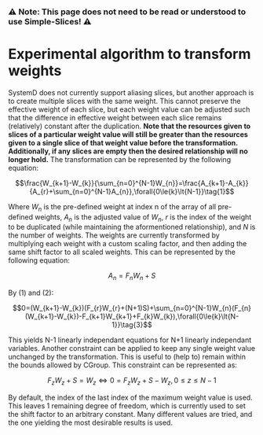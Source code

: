 ### ⚠️  Note: This page does not need to be read or understood to use Simple-Slices! ⚠️

# Experimental algorithm to transform weights

SystemD does not currently support aliasing slices, but another approach is to create multiple slices with the same weight. This cannot preserve the effective weight of each slice, but each weight value can be adjusted such that the difference in effective weight between each slice remains (relatively) constant after the duplication. **Note that the resources given to slices of a particular weight value will still be greater than the resources given to a single slice of that weight value before the transformation. Additionally, if any slices are empty then the desired relationship will no longer hold.** The transformation can be represented by the following equation:

$$\frac{W_{k+1}-W_{k}}{\sum_{n=0}^{N-1}W_{n}}=\frac{A_{k+1}-A_{k}}{A_{r}+\sum_{n=0}^{N-1}A_{n}},\forall{0\le{k}\lt{N-1}}\tag{1}$$

Where $W_{n}$ is the pre-defined weight at index n of the array of all pre-defined weights, $A_{n}$ is the adjusted value of $W_{n}$, $r$ is the index of the weight to be duplicated (while maintaining the aformentioned relationship), and $N$ is the number of weights. The weights are currently transformed by multiplying each weight with a custom scaling factor, and then adding the same shift factor to all scaled weights. This can be represented by the following equation:

$$A_{n}=F_{n}W_{n}+S\tag{2}$$

By (1) and (2):

$$0=(W_{k+1}-W_{k})(F_{r}W_{r}+(N+1)S)+\sum_{n=0}^{N-1}W_{n}(F_{n}(W_{k+1}-W_{k})-F_{k+1}W_{k+1}+F_{k}W_{k}),\forall{0\le{k}\lt{N-1}}\tag{3}$$

This yields N-1 linearly independant equations for N+1 linearly independant variables. Another constraint can be applied to keep any single weight value unchanged by the transformation. This is useful to (help to) remain within the bounds allowed by CGroup. This constraint can be represented as:

$$F_{z}W_{z}+S=W_{z}\Longleftrightarrow0=F_{z}W_{z}+S-W_{z},0\le{z}\le{N-1}\tag{4}$$

By default, the index of the last index of the maximum weight value is used. This leaves 1 remaining degree of freedom, which is currently used to set the shift factor to an arbitrary constant. Many different values are tried, and the one yielding the most desirable results is used.
